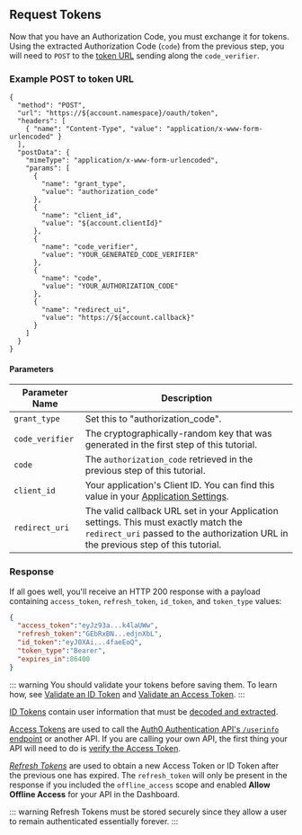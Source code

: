 ## Request Tokens

Now that you have an Authorization Code, you must exchange it for tokens. Using the extracted Authorization Code (`code`) from the previous step, you will need to `POST` to the [token URL](/api/authentication#authorization-code-pkce-) sending along the `code_verifier`.

### Example POST to token URL

```har
{
  "method": "POST",
  "url": "https://${account.namespace}/oauth/token",
  "headers": [
    { "name": "Content-Type", "value": "application/x-www-form-urlencoded" }
  ],
  "postData": {
    "mimeType": "application/x-www-form-urlencoded",
    "params": [
      {
        "name": "grant_type",
        "value": "authorization_code"
      },
      {
        "name": "client_id",
        "value": "${account.clientId}"
      },
      {
        "name": "code_verifier",
        "value": "YOUR_GENERATED_CODE_VERIFIER"
      },
      {
        "name": "code",
        "value": "YOUR_AUTHORIZATION_CODE"
      },
      {
        "name": "redirect_ui",
        "value": "https://${account.callback}"
      }
    ]
  }
}
```

#### Parameters

| Parameter Name  | Description |
|-----------------|-------------|
| `grant_type`    | Set this to "authorization_code". |
| `code_verifier` | The cryptographically-random key that was generated in the first step of this tutorial. |
| `code`          | The `authorization_code` retrieved in the previous step of this tutorial. |
| `client_id`     | Your application's Client ID. You can find this value in your [Application Settings](${manage_url}/#/Applications/${account.clientId}/settings). |
| `redirect_uri`  | The valid callback URL set in your Application settings. This must exactly match the `redirect_uri` passed to the authorization URL in the previous step of this tutorial. |


### Response

If all goes well, you'll receive an HTTP 200 response with a payload containing `access_token`, `refresh_token`, `id_token`, and `token_type` values:

```json
{
  "access_token":"eyJz93a...k4laUWw",
  "refresh_token":"GEbRxBN...edjnXbL",
  "id_token":"eyJ0XAi...4faeEoQ",
  "token_type":"Bearer",
  "expires_in":86400
}
```
::: warning
You should validate your tokens before saving them. To learn how, see [Validate an ID Token](/tokens/guides/id-token/validate-id-token) and [Validate an Access Token](/tokens/guides/access-token/validate-access-token).
:::

[ID Tokens](/tokens/id-tokens) contain user information that must be [decoded and extracted](/tokens/id-tokens#id-token-payload). 

[Access Tokens](/tokens/access-token) are used to call the [Auth0 Authentication API's `/userinfo` endpoint](/api/authentication#get-user-info) or another API. If you are calling your own API, the first thing your API will need to do is [verify the Access Token](/tokens/guides/access-token/validate-access-token).

<dfn data-key="refresh-token">[Refresh Tokens](/tokens/refresh-token)</dfn> are used to obtain a new Access Token or ID Token after the previous one has expired. The `refresh_token` will only be present in the response if you included the `offline_access` scope and enabled __Allow Offline Access__ for your API in the Dashboard.

::: warning
Refresh Tokens must be stored securely since they allow a user to remain authenticated essentially forever.
:::
